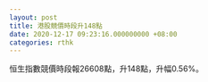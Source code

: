 ```yaml
---
layout: post
title: 港股競價時段升148點
date: 2020-12-17 09:23:16.000000000 +08:00
categories: rthk
---
```


恒生指數競價時段報26608點，升148點，升幅0.56%。

